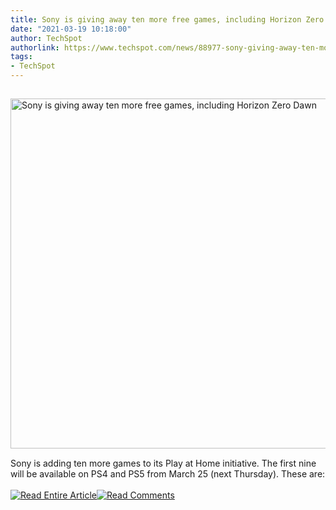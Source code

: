 ```yaml
---
title: Sony is giving away ten more free games, including Horizon Zero Dawn
date: "2021-03-19 10:18:00"
author: TechSpot
authorlink: https://www.techspot.com/news/88977-sony-giving-away-ten-more-free-games-including.html
tags:
- TechSpot
---
```

<a href="https://www.techspot.com/news/88977-sony-giving-away-ten-more-free-games-including.html" target="_blank"><img src="https://static.techspot.com/images2/news/ts3_thumbs/2020/01/2020-01-17-ts3_thumbs-939.jpg" width="800" height="560" style="padding: 15px 0" title="Sony is giving away ten more free games, including Horizon Zero Dawn" /></a><br />Sony is adding ten more games to its Play at Home initiative. The first nine will be available on PS4 and PS5 from March 25 (next Thursday). These are:<br /><br /><a href="https://www.techspot.com/news/88977-sony-giving-away-ten-more-free-games-including.html"><img src="https://static.techspot.com/images/rss/rss_buttons_01.png" border="0" alt="Read Entire Article" /></a><a href="https://www.techspot.com/news/88977-sony-giving-away-ten-more-free-games-including.html#comments"><img src="https://static.techspot.com/images/rss/rss_buttons_02.png" border="0" alt="Read Comments" /></a><br /><br />